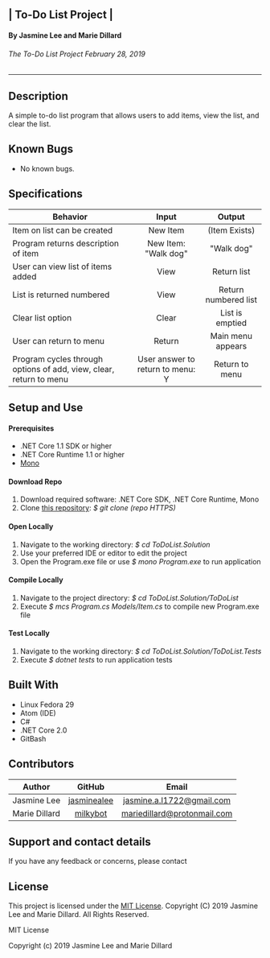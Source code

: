 ## | **To-Do List Project** |

#### By Jasmine Lee and Marie Dillard
###### The To-Do List Project February 28, 2019 ######
----------

## Description
A simple to-do list program that allows users to add items, view the list, and clear the list.

## Known Bugs
* No known bugs.

## Specifications

| Behavior | Input | Output |
|----------|:-----:|:------:|
| Item on list can be created | New Item | (Item Exists) |
| Program returns description of item | New Item: "Walk dog" | "Walk dog" |
| User can view list of items added | View | Return list |
| List is returned numbered | View | Return numbered list |
| Clear list option | Clear | List is emptied |
| User can return to menu | Return | Main menu appears |
| Program cycles through options of add, view, clear, return to menu | User answer to return to menu: Y | Return to menu |

## Setup and Use

#### Prerequisites
* .NET Core 1.1 SDK or higher
* .NET Core Runtime 1.1 or higher
* [Mono](https://www.mono-project.com/)

#### Download Repo
1. Download required software: .NET Core SDK, .NET Core Runtime, Mono
2. Clone [this repository](https://github.com/LondresRi/ToDoList.Solution): _$ git clone (repo HTTPS)_

#### Open Locally
1. Navigate to the working directory: _$ cd ToDoList.Solution_
2. Use your preferred IDE or editor to edit the project
3. Open the Program.exe file or use _$ mono Program.exe_ to run application

#### Compile Locally
1. Navigate to the project directory: _$ cd ToDoList.Solution/ToDoList_
2. Execute _$ mcs Program.cs Models/Item.cs_ to compile new Program.exe file

#### Test Locally
1. Navigate to the working directory: _$ cd ToDoList.Solution/ToDoList.Tests_
2. Execute _$ dotnet tests_ to run application tests

## Built With

* Linux Fedora 29
* Atom (IDE)
* C#
* .NET Core 2.0
* GitBash

## Contributors

| Author | GitHub | Email |
|--------|:------:|:-----:|
| Jasmine Lee | [jasminealee](https://github.com/jasminealee) | [jasmine.a.l1722@gmail.com](mailto:jasmine.a.l1722@gmail.com) |
| Marie Dillard | [milkybot](https://github.com/milkybot) | [mariedillard@protonmail.com](mailto:mariedillard@protonmail.com) |

## Support and contact details

If you have any feedback or concerns, please contact

## License

This project is licensed under the [MIT License](https://opensource.org/licenses/MIT). Copyright (C) 2019 Jasmine Lee and Marie Dillard. All Rights Reserved.

MIT License

Copyright (c) 2019 Jasmine Lee and Marie Dillard
